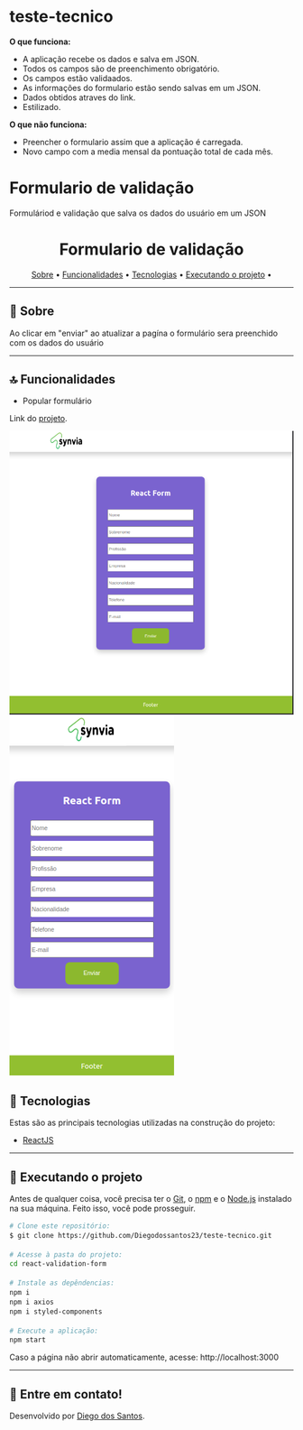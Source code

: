 # teste-tecnico

**O que funciona:**
- A aplicação recebe os dados e salva em JSON.
- Todos os campos são de preenchimento obrigatório.
- Os campos estão validaados.
- As informações do formulario estão sendo salvas em um JSON.
- Dados obtidos atraves do link.
- Estilizado.

**O que não funciona:**
- Preencher o formulario assim que a aplicação é carregada.
- Novo campo com a media mensal da pontuação total de cada mês.


# Formulario de validação
 Formuláriod e validação que salva os dados do usuário em um JSON
 


<!-- banner -->
<h1 align="center">
  Formulario de validação
</h1
---

<!-- index -->
<div align="center">
  <a href="#-sobre">Sobre</a> •
  <a href="#-funcionalidades">Funcionalidades</a> •
  <a href="#-tecnologias">Tecnologias</a> •
  <a href="#-executando-o-projeto">Executando o projeto</a> •
</div>

---

## 📄 Sobre
Ao clicar em "enviar" ao atualizar a pagína o formulário sera preenchido com os dados do usuário

---

## 🔝 Funcionalidades

- Popular formulário

<p align="center">
  
  Link do [projeto](https://aplicacao-react-1au2pkg4o-diegodossantos23.vercel.app/).
  
  </p>

<!-- imgs -->
<p align="center">
 
  ![BACKGROUND](https://github.com/Diegodossantos23/teste-tecnico/blob/main/assets/react-form.png?raw=true)
  ![BACKGROUND](https://github.com/Diegodossantos23/teste-tecnico/blob/main/assets/react-form-mobile-screen.png?raw=true)  
</p>

## 🔨 Tecnologias

Estas são as principais tecnologias utilizadas na construção do projeto:

- [ReactJS](https://reactjs.org/)

---

## 🚀 Executando o projeto

Antes de qualquer coisa, você precisa ter  o [Git](https://git-scm.com), o [npm](https://www.npmjs.com/) e o [Node.js](https://nodejs.org/en/) instalado na sua máquina. Feito isso, você pode prosseguir.

```bash
# Clone este repositório:
$ git clone https://github.com/Diegodossantos23/teste-tecnico.git

# Acesse à pasta do projeto:
cd react-validation-form

# Instale as depêndencias:
npm i
npm i axios
npm i styled-components

# Execute a aplicação:
npm start
```

Caso a página não abrir automaticamente, acesse: http://localhost:3000

---


## 🚀 Entre em contato!
Desenvolvido por [Diego dos Santos](https://www.linkedin.com/feed/).

